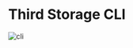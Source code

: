 # Third Storage CLI

![cli](https://cdn.discordapp.com/attachments/1030935403177459732/1031625513950793738/cli.png)